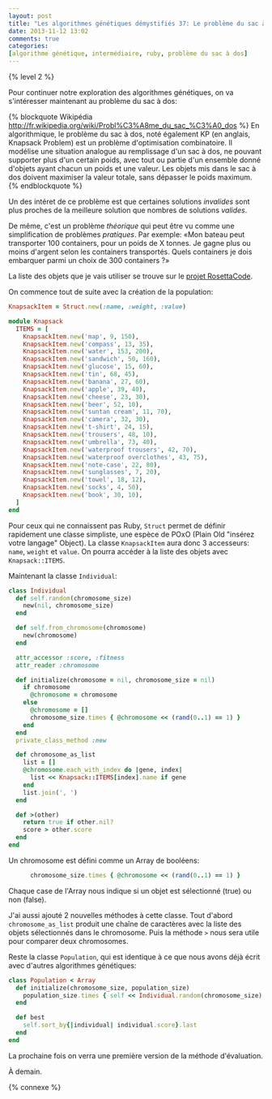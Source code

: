 ```yaml
---
layout: post
title: "Les algorithmes génétiques démystifiés 37: Le problème du sac à dos"
date: 2013-11-12 13:02
comments: true
categories: 
[algorithme génétique, intermédiaire, ruby, problème du sac à dos]
---
```


{% level 2 %}

Pour continuer notre exploration des algorithmes génétiques, on va
s'intéresser maintenant au problème du sac à dos:

{% blockquote Wikipédia http://fr.wikipedia.org/wiki/Probl%C3%A8me_du_sac_%C3%A0_dos %}
En algorithmique, le problème du sac à dos, noté également KP (en anglais,
Knapsack Problem) est un problème d'optimisation combinatoire. Il modélise une
situation analogue au remplissage d'un sac à dos, ne pouvant supporter plus
d'un certain poids, avec tout ou partie d'un ensemble donné d'objets ayant
chacun un poids et une valeur. Les objets mis dans le sac à dos doivent
maximiser la valeur totale, sans dépasser le poids maximum.
{% endblockquote %}

<!-- more -->

Un des intéret de ce problème est que certaines solutions *invalides* sont
plus proches de la meilleure solution que nombres de solutions *valides*.

De même, c'est un problème *théorique* qui peut être vu comme une
simplification de problèmes *pratiques*. Par exemple: «Mon bateau peut
transporter 100 containers, pour un poids de X tonnes. Je gagne plus ou
moins d'argent selon les containers transportés. Quels containers je dois
embarquer parmi un choix de 300 containers ?»

La liste des objets que je vais utiliser se trouve sur le
[projet RosettaCode](http://rosettacode.org/wiki/Knapsack_problem/0-1).

On commence tout de suite avec la création de la population:

``` ruby
KnapsackItem = Struct.new(:name, :weight, :value)

module Knapsack
  ITEMS = [
    KnapsackItem.new('map', 9, 150),
    KnapsackItem.new('compass', 13, 35),
    KnapsackItem.new('water', 153, 200),
    KnapsackItem.new('sandwich', 50, 160),
    KnapsackItem.new('glucose', 15, 60),
    KnapsackItem.new('tin', 68, 45),
    KnapsackItem.new('banana', 27, 60),
    KnapsackItem.new('apple', 39, 40),
    KnapsackItem.new('cheese', 23, 30),
    KnapsackItem.new('beer', 52, 10),
    KnapsackItem.new('suntan cream', 11, 70),
    KnapsackItem.new('camera', 32, 30),
    KnapsackItem.new('t-shirt', 24, 15),
    KnapsackItem.new('trousers', 48, 10),
    KnapsackItem.new('umbrella', 73, 40),
    KnapsackItem.new('waterproof trousers', 42, 70),
    KnapsackItem.new('waterproof overclothes', 43, 75),
    KnapsackItem.new('note-case', 22, 80),
    KnapsackItem.new('sunglasses', 7, 20),
    KnapsackItem.new('towel', 18, 12),
    KnapsackItem.new('socks', 4, 50),
    KnapsackItem.new('book', 30, 10),
  ]
end
```

Pour ceux qui ne connaissent pas Ruby, `Struct` permet de définir rapidement
une classe simpliste, une espèce de POxO (Plain Old "insérez votre langage"
Object). La classe `KnapsackItem` aura donc 3 accesseurs: `name`, `weight` et
`value`. On pourra accéder à la liste des objets avec `Knapsack::ITEMS`.

Maintenant la classe `Individual`:

``` ruby
class Individual
  def self.random(chromosome_size)
    new(nil, chromosome_size)
  end

  def self.from_chromosome(chromosome)
    new(chromosome)
  end

  attr_accessor :score, :fitness
  attr_reader :chromosome

  def initialize(chromosome = nil, chromosome_size = nil)
    if chromosome
      @chromosome = chromosome
    else
      @chromosome = []
      chromosome_size.times { @chromosome << (rand(0..1) == 1) }
    end
  end
  private_class_method :new

  def chromosome_as_list
    list = []
    @chromosome.each_with_index do |gene, index|
      list << Knapsack::ITEMS[index].name if gene
    end
    list.join(', ')
  end

  def >(other)
    return true if other.nil?
    score > other.score
  end
end
```

Un chromosome est défini comme un Array de booléens:

``` ruby
      chromosome_size.times { @chromosome << (rand(0..1) == 1) }
```

Chaque case de l'Array nous indique si un objet est sélectionné (true) ou
non (false).

J'ai aussi ajouté 2 nouvelles méthodes à cette classe. Tout d'abord
`chromosome_as_list` produit une chaîne de caractères avec la liste
des objets sélectionnés dans le chromosome. Puis la méthode `>` nous
sera utile pour comparer deux chromosomes.

Reste la classe `Population`, qui est identique à ce que nous avons
déjà écrit avec d'autres algorithmes génétiques:

``` ruby
class Population < Array
  def initialize(chromosome_size, population_size)
    population_size.times { self << Individual.random(chromosome_size) }
  end

  def best
    self.sort_by{|individual| individual.score}.last
  end
end
```

La prochaine fois on verra une première version de la méthode d'évaluation.

À demain.

{% connexe %}



